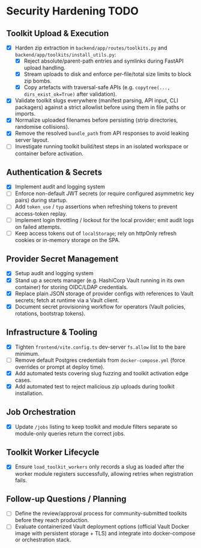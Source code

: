 # Security Hardening TODO

## Toolkit Upload & Execution
- [x] Harden zip extraction in `backend/app/routes/toolkits.py` and `backend/app/toolkits/install_utils.py`:
  - [x] Reject absolute/parent-path entries and symlinks during FastAPI upload handling.
  - [x] Stream uploads to disk and enforce per-file/total size limits to block zip bombs.
  - [x] Copy artefacts with traversal-safe APIs (e.g. `copytree(..., dirs_exist_ok=True)` after validation).
- [x] Validate toolkit slugs everywhere (manifest parsing, API input, CLI packagers) against a strict allowlist before using them in file paths or imports.
- [x] Normalize uploaded filenames before persisting (strip directories, randomise collisions).
- [x] Remove the resolved `bundle_path` from API responses to avoid leaking server layout.
- [ ] Investigate running toolkit build/test steps in an isolated workspace or container before activation.

## Authentication & Secrets
- [x] Implement audit and logging system
- [ ] Enforce non-default JWT secrets (or require configured asymmetric key pairs) during startup.
- [ ] Add `token_use` / `typ` assertions when refreshing tokens to prevent access-token replay.
- [ ] Implement login throttling / lockout for the local provider; emit audit logs on failed attempts.
- [ ] Keep access tokens out of `localStorage`; rely on httpOnly refresh cookies or in-memory storage on the SPA.

## Provider Secret Management
- [x] Setup audit and logging system
- [x] Stand up a secrets manager (e.g. HashiCorp Vault running in its own container) for storing OIDC/LDAP credentials.
- [x] Replace plain JSON storage of provider configs with references to Vault secrets; fetch at runtime via a Vault client.
- [x] Document secret provisioning workflow for operators (Vault policies, rotations, bootstrap tokens).

## Infrastructure & Tooling
- [x] Tighten `frontend/vite.config.ts` dev-server `fs.allow` list to the bare minimum.
- [ ] Remove default Postgres credentials from `docker-compose.yml` (force overrides or prompt at deploy time).
- [x] Add automated tests covering slug fuzzing and toolkit activation edge cases.
- [x] Add automated test to reject malicious zip uploads during toolkit installation.

## Job Orchestration
- [x] Update `/jobs` listing to keep toolkit and module filters separate so module-only queries return the correct jobs.

## Toolkit Worker Lifecycle
- [x] Ensure `load_toolkit_workers` only records a slug as loaded after the worker module registers successfully, allowing retries when registration fails.

## Follow-up Questions / Planning
- [ ] Define the review/approval process for community-submitted toolkits before they reach production.
- [ ] Evaluate containerized Vault deployment options (official Vault Docker image with persistent storage + TLS) and integrate into docker-compose or orchestration stack.
